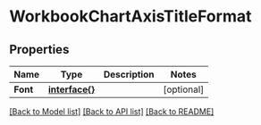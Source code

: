 # WorkbookChartAxisTitleFormat

## Properties

Name | Type | Description | Notes
------------ | ------------- | ------------- | -------------
**Font** | [**interface{}**](.md) |  | [optional] 

[[Back to Model list]](../README.md#documentation-for-models) [[Back to API list]](../README.md#documentation-for-api-endpoints) [[Back to README]](../README.md)


